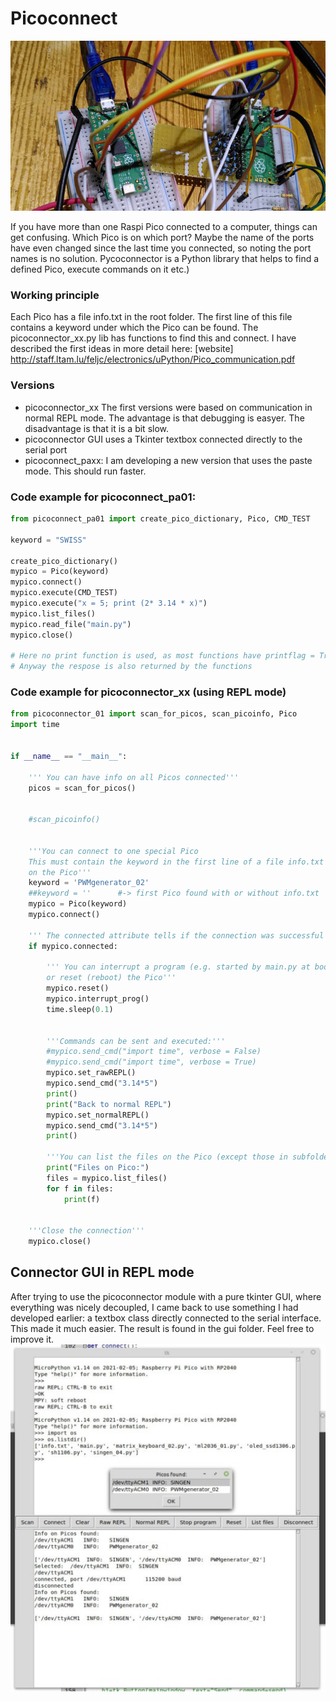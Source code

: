 # Picoconnect
![Picture](2picos.png)

If you have more than one Raspi Pico connected to a computer, things can get confusing. Which Pico is on which port?
Maybe the name of the ports have even changed since the last time you connected, so noting the port names is no solution.
Pycoconnector is a Python library that helps to find  a defined Pico, execute commands on it etc.)

### Working principle
Each Pico has a file info.txt in the root folder. The first line of this file contains a keyword under which the Pico can be found. The picoconnector_xx.py lib has functions to find this and connect.
I have described the first ideas in more detail here:
[website] http://staff.ltam.lu/feljc/electronics/uPython/Pico_communication.pdf

### Versions

- picoconnector_xx
The first versions were based on communication in normal REPL mode. The advantage is that debugging is easyer.
The disadvantage is that it is a bit slow.
- picoconnector GUI uses a Tkinter textbox connected directly to the serial port
- picoconnect_paxx: I am developing a new version  that uses the paste mode. This should run faster.

### Code example for picoconnect_pa01:
```python
from picoconnect_pa01 import create_pico_dictionary, Pico, CMD_TEST

keyword = "SWISS"

create_pico_dictionary()
mypico = Pico(keyword)
mypico.connect()
mypico.execute(CMD_TEST)
mypico.execute("x = 5; print (2* 3.14 * x)")
mypico.list_files()
mypico.read_file("main.py")
mypico.close()

# Here no print function is used, as most functions have printflag = True by default
# Anyway the respose is also returned by the functions
```   


### Code example for picoconnector_xx (using REPL mode)
```python
from picoconnector_01 import scan_for_picos, scan_picoinfo, Pico
import time


if __name__ == "__main__":
    
    ''' You can have info on all Picos connected'''
    picos = scan_for_picos()
    
    
    #scan_picoinfo()
    
    
    '''You can connect to one special Pico
    This must contain the keyword in the first line of a file info.txt
    on the Pico'''
    keyword = 'PWMgenerator_02'
    ##keyword = ''      #-> first Pico found with or without info.txt
    mypico = Pico(keyword)
    mypico.connect()
    
    ''' The connected attribute tells if the connection was successful'''
    if mypico.connected:
        
        ''' You can interrupt a program (e.g. started by main.py at boot)
        or reset (reboot) the Pico'''
        mypico.reset()
        mypico.interrupt_prog()
        time.sleep(0.1)
        
        
        '''Commands can be sent and executed:'''
        #mypico.send_cmd("import time", verbose = False)
        #mypico.send_cmd("import time", verbose = True)
        mypico.set_rawREPL()
        mypico.send_cmd("3.14*5")
        print()
        print("Back to normal REPL")
        mypico.set_normalREPL()
        mypico.send_cmd("3.14*5")
        print()
        
        '''You can list the files on the Pico (except those in subfolders)'''
        print("Files on Pico:")
        files = mypico.list_files() 
        for f in files:
            print(f)
        
    
    '''Close the connection'''
    mypico.close()
```    
 ## Connector GUI in REPL mode
 After trying to use the picoconnector module with a pure tkinter GUI, where everything was nicely decoupled, I came back to use something I had developed earlier: a textbox class directly connected to the serial interface.
This made it much easier. The result is found in the gui folder. Feel free to improve it.
![Picture](/gui/picoconnect.jpg)


